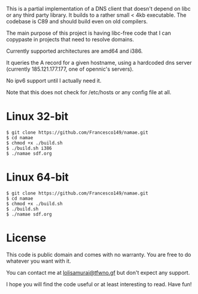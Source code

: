 This is a partial implementation of a DNS client that doesn't
depend on libc or any third party library. It builds to a rather
small < 4kb executable. The codebase is C89 and should build even
on old compilers.

The main purpose of this project is having libc-free code that I
can copypaste in projects that need to resolve domains.

Currently supported architectures are amd64 and i386.

It queries the A record for a given hostname, using a hardcoded
dns server (currently 185.121.177.177, one of opennic's servers).

No ipv6 support until I actually need it.

Note that this does not check for /etc/hosts or any config file at
all.

# Linux 32-bit
```
$ git clone https://github.com/Francesco149/namae.git
$ cd namae
$ chmod +x ./build.sh
$ ./build.sh i386
$ ./namae sdf.org
```

# Linux 64-bit
```
$ git clone https://github.com/Francesco149/namae.git
$ cd namae
$ chmod +x ./build.sh
$ ./build.sh
$ ./namae sdf.org
```

# License
This code is public domain and comes with no warranty. You are free
to do whatever you want with it.

You can contact me at
[lolisamurai@tfwno.gf](mailto:lolisamurai@tfwno.gf) but don't
expect any support.

I hope you will find the code useful or at least interesting to
read. Have fun!
